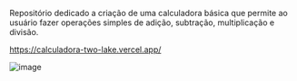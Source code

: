 Repositório dedicado a criação de uma calculadora básica  que permite ao usuário fazer operações simples de adição, subtração, multiplicação e divisão.

https://calculadora-two-lake.vercel.app/

![image](https://github.com/tamiressil/Calculadora/assets/163886976/4028a803-9d27-45ef-aecf-611fa12d15a8)
